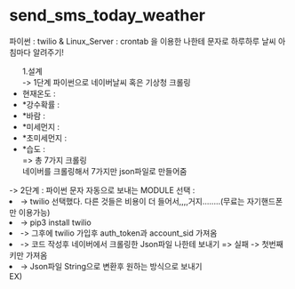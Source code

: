 # send_sms_today_weather
파이썬 : twilio &amp; Linux_Server : crontab 을 이용한 나한테 문자로 하루하루 날씨 아침마다 알려주기!

<ul>1.설계
 <div>-> 1단계 파이썬으로 네이버날씨 혹은 기상청 크롤링</div>
    <li>현재온도 : </li>
    <li>*강수확률 :</li>
    <li>*바람 :</li>
    <li>*미세먼지 :</li>
 <li>*초미세먼지 :</li>
 <li>*습도 :  </li>  => 총 7가지 크롤링 
 <div></div>
    네이버를 크롤링해서 7가지만 json파일로 만들어줌 
  <div></div>
 </ul>
 <div>-> 2단계 : 파이썬 문자 자동으로 보내는 MODULE 선택 :<div>
 <li>-> twilio 선택했다. 다른 것들은 비용이 더 들어서,,,,거지........(무료는 자기핸드폰만 이용가능)</li>
 <li>-> pip3 install twilio</li>
 <li>-> 그후에 twilio 가입후 auth_token과 account_sid 가져옴</li>
 <li> -> 코드 작성후 네이버에서 크롤링한 Json파일 나한테 보내기 => 실패 -> 첫번째 키만 가져옴</li>
 <li>-> Json파일 String으로 변환후 원하는 방식으로 보내기</li>
      EX) 
</ul>
